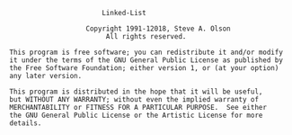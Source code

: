
                           Linked-List

                       Copyright 1991-12018, Steve A. Olson
                            All rights reserved.

    This program is free software; you can redistribute it and/or modify
    it under the terms of the GNU General Public License as published by
    the Free Software Foundation; either version 1, or (at your option)
    any later version.

    This program is distributed in the hope that it will be useful,
    but WITHOUT ANY WARRANTY; without even the implied warranty of
    MERCHANTABILITY or FITNESS FOR A PARTICULAR PURPOSE.  See either
    the GNU General Public License or the Artistic License for more details.

